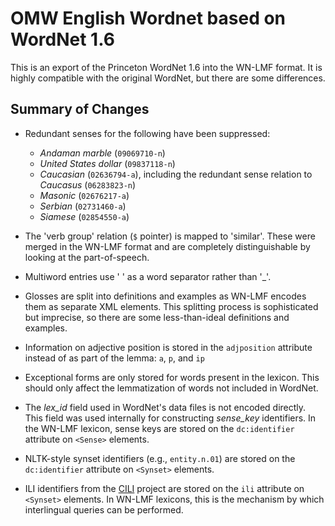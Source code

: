 # OMW English Wordnet based on WordNet 1.6

This is an export of the Princeton WordNet 1.6 into the WN-LMF
format. It is highly compatible with the original WordNet, but there
are some differences.

## Summary of Changes

* Redundant senses for the following have been suppressed:
  - *Andaman marble* (`09069710-n`)
  - *United States dollar* (`09837118-n`)
  - *Caucasian* (`02636794-a`), including the redundant sense relation
    to *Caucasus* (`06283823-n`)
  - *Masonic* (`02676217-a`)
  - *Serbian* (`02731460-a`)
  - *Siamese* (`02854550-a`)

* The 'verb group' relation (`$` pointer) is mapped to
  'similar'. These were merged in the WN-LMF format and are
  completely distinguishable by looking at the part-of-speech.

* Multiword entries use ' ' as a word separator rather than '_'.

* Glosses are split into definitions and examples as WN-LMF encodes
  them as separate XML elements. This splitting process is
  sophisticated but imprecise, so there are some less-than-ideal
  definitions and examples.

* Information on adjective position is stored in the `adjposition`
  attribute instead of as part of the lemma: `a`, `p`, and `ip`

* Exceptional forms are only stored for words present in the
  lexicon. This should only affect the lemmatization of words not
  included in WordNet.

* The *lex_id* field used in WordNet's data files is not encoded
  directly. This field was used internally for constructing
  *sense_key* identifiers. In the WN-LMF lexicon, sense keys are
  stored on the `dc:identifier` attribute on `<Sense>` elements.

* NLTK-style synset identifiers (e.g., `entity.n.01`) are stored on
  the `dc:identifier` attribute on `<Synset>` elements.

* ILI identifiers from the [CILI][] project are stored on the `ili`
  attribute on `<Synset>` elements. In WN-LMF lexicons, this is the
  mechanism by which interlingual queries can be performed.

[CILI]: https://github.com/globalwordnet/cili/

